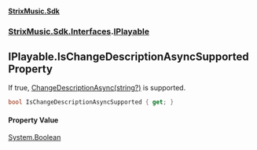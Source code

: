 #### [StrixMusic.Sdk](./index.md 'index')
### [StrixMusic.Sdk.Interfaces](./StrixMusic-Sdk-Interfaces.md 'StrixMusic.Sdk.Interfaces').[IPlayable](./StrixMusic-Sdk-Interfaces-IPlayable.md 'StrixMusic.Sdk.Interfaces.IPlayable')
## IPlayable.IsChangeDescriptionAsyncSupported Property
If true, [ChangeDescriptionAsync(string?)](./StrixMusic-Sdk-Interfaces-IPlayable-ChangeDescriptionAsync(string-).md 'StrixMusic.Sdk.Interfaces.IPlayable.ChangeDescriptionAsync(string?)') is supported.  
```csharp
bool IsChangeDescriptionAsyncSupported { get; }
```
#### Property Value
[System.Boolean](https://docs.microsoft.com/en-us/dotnet/api/System.Boolean 'System.Boolean')  
